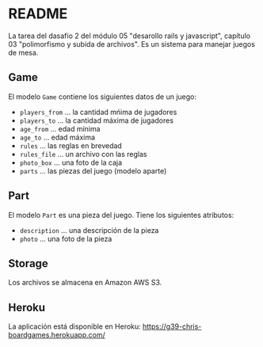 # README

La tarea del dasafío 2 del módulo 05 "desarollo rails y javascript", capítulo 03 "polimorfismo y subida de archivos". Es un sistema para manejar juegos de mesa.

## Game
El modelo `Game` contiene los siguientes datos de un juego:
* `players_from` ... la cantidad mńima de jugadores
* `players_to` ... la cantidad máxima de jugadores
* `age_from` ... edad mínima
* `age_to` ... edad máxima
* `rules` ... las reglas en brevedad
* `rules_file` ... un archivo con las reglas
* `photo_box` ... una foto de la caja
* `parts` ... las piezas del juego (modelo aparte)

## Part
El modelo `Part` es una pieza del juego. Tiene los siguientes atributos:
* `description` ... una descripción de la pieza
* `photo` ... una foto de la pieza

## Storage
Los archivos se almacena en Amazon AWS S3.

## Heroku
La aplicación está disponible en Heroku: https://g39-chris-boardgames.herokuapp.com/
